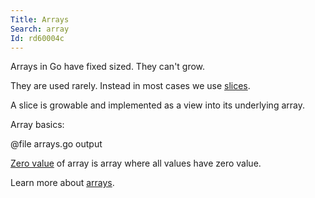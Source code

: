 ```yaml
---
Title: Arrays
Search: array
Id: rd60004c
---
```

Arrays in Go have fixed sized. They can't grow.

They are used rarely. Instead in most cases we use [slices](a-rd6000rd).

A slice is growable and implemented as a view into its underlying array.

Array basics:

@file arrays.go output

[Zero value](a-6069) of array is array where all values have zero value.

Learn more about [arrays](ch-390).
